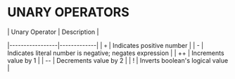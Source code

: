 # UNARY OPERATORS

| Unary Operator | Description | 

|-----------------|-------------|
| `+` | Indicates positive number |
| - | Indicates literal number is negative; negates expression |
| ++ | Increments value by 1 |
| -- | Decrements value by 2 |
| ! | Inverts boolean's logical value |
